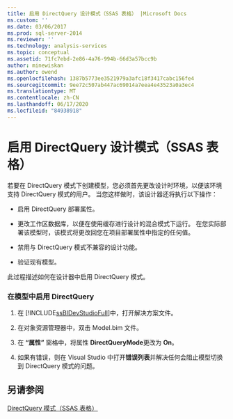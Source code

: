 ```yaml
---
title: 启用 DirectQuery 设计模式（SSAS 表格） |Microsoft Docs
ms.custom: ''
ms.date: 03/06/2017
ms.prod: sql-server-2014
ms.reviewer: ''
ms.technology: analysis-services
ms.topic: conceptual
ms.assetid: 71fc7ebd-2e86-4a76-994b-66d3a57bcc9b
author: minewiskan
ms.author: owend
ms.openlocfilehash: 1387b5773ee3521979a3afc18f3417cabc156fe4
ms.sourcegitcommit: 9ee72c507ab447ac69014a7eea4e43523a0a3ec4
ms.translationtype: MT
ms.contentlocale: zh-CN
ms.lasthandoff: 06/17/2020
ms.locfileid: "84938918"
---
```

# <a name="enable-directquery-design-mode-ssas-tabular"></a>启用 DirectQuery 设计模式（SSAS 表格）
  若要在 DirectQuery 模式下创建模型，您必须首先更改设计时环境，以便该环境支持 DirectQuery 模式的用户。 当您这样做时，该设计器还将执行以下操作：  
  
-   启用 DirectQuery 部署属性。  
  
-   更改工作区数据库，以便在使用缓存进行设计的混合模式下运行。 在您实际部署该模型时，该模式将更改回您在项目部署属性中指定的任何值。  
  
-   禁用与 DirectQuery 模式不兼容的设计功能。  
  
-   验证现有模型。  
  
 此过程描述如何在设计器中启用 DirectQuery 模式。  
  
### <a name="to-enable-use-of-directquery-in-a-model"></a>在模型中启用 DirectQuery  
  
1.  在 [!INCLUDE[ssBIDevStudioFull](../../includes/ssbidevstudiofull-md.md)]中，打开解决方案文件。  
  
2.  在对象资源管理器中，双击 Model.bim 文件。  
  
3.  在 **“属性”** 窗格中，将属性 **DirectQueryMode**更改为 **On**。  
  
4.  如果有错误，则在 Visual Studio 中打开**错误列表**并解决任何会阻止模型切换到 DirectQuery 模式的问题。  
  
## <a name="see-also"></a>另请参阅  
 [DirectQuery 模式（SSAS 表格）](directquery-mode-ssas-tabular.md)  
  
  
